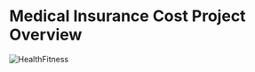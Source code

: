 # Medical Insurance Cost Project Overview

![HealthFitness](https://user-images.githubusercontent.com/114705723/222254587-7520f2cc-8af7-43fc-84a3-5fb91b92a27e.png)
